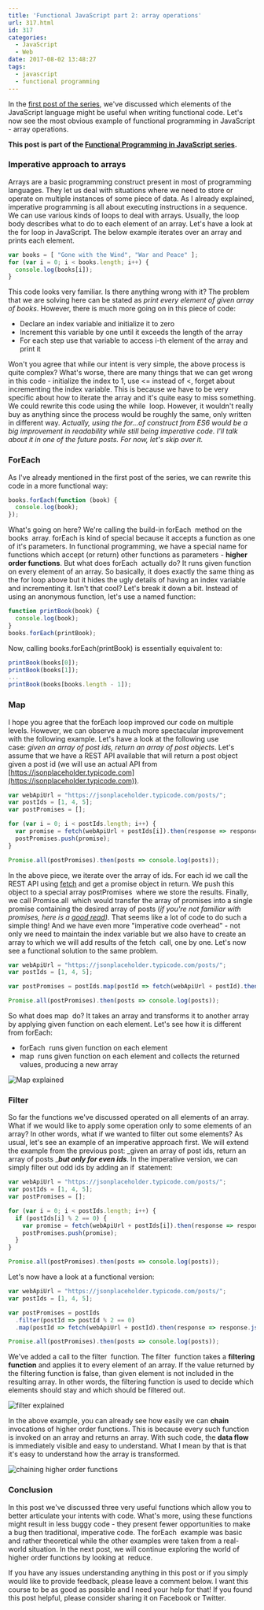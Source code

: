 ```yaml
---
title: 'Functional JavaScript part 2: array operations'
url: 317.html
id: 317
categories:
  - JavaScript
  - Web
date: 2017-08-02 13:48:27
tags:
  - javascript
  - functional programming
---
```


In the [first post of the series](http://codewithstyle.info/functional-javascript-part-1-introduction/), we've discussed which elements of the JavaScript language might be useful when writing functional code. Let's now see the most obvious example of functional programming in JavaScript - array operations. 

**This post is part of the [Functional Programming in JavaScript series](https://codewithstyle.info/functional-programming-javascript-plain-words/).**

### Imperative approach to arrays

Arrays are a basic programming construct present in most of programming languages. They let us deal with situations where we need to store or operate on multiple instances of some piece of data. As I already explained, imperative programming is all about executing instructions in a sequence. We can use various kinds of loops to deal with arrays. Usually, the loop body describes what to do to each element of an array. Let's have a look at the for loop in JavaScript. The below example iterates over an array and prints each element.

```javascript
var books = [ "Gone with the Wind", "War and Peace" ]; 
for (var i = 0; i < books.length; i++) {
  console.log(books[i]);
}
```

This code looks very familiar. Is there anything wrong with it? The problem that we are solving here can be stated as _print every element of given array of books_. However, there is much more going on in this piece of code:

*   Declare an index variable and initialize it to zero
*   Increment this variable by one until it exceeds the length of the array
*   For each step use that variable to access i-th element of the array and print it

Won't you agree that while our intent is very simple, the above process is quite complex? What's worse, there are many things that we can get wrong in this code - initialize the index to 1, use <= instead of <, forget about incrementing the index variable. This is because we have to be very specific about how to iterate the array and it's quite easy to miss something. We could rewrite this code using the while  loop. However, it wouldn't really buy as anything since the process would be roughly the same, only written in different way. _Actually, using the for...of construct from ES6 would be a big improvement in readability while still being imperative code. I'll talk about it in one of the future posts. For now, let's skip over it._

### ForEach

As I've already mentioned in the first post of the series, we can rewrite this code in a more functional way:

```javascript
books.forEach(function (book) {
  console.log(book);
});
```

What's going on here? We're calling the build-in forEach  method on the books  array. forEach is kind of special because it accepts a function as one of it's parameters. In functional programming, we have a special name for functions which accept (or return) other functions as parameters - **higher order functions**. But what does forEach  actually do? It runs given function on every element of an array. So basically, it does exactly the same thing as the for loop above but it hides the ugly details of having an index variable and incrementing it. Isn't that cool? Let's break it down a bit. Instead of using an anonymous function, let's use a named function:

```javascript
function printBook(book) {
  console.log(book);
}
books.forEach(printBook);
```

Now, calling books.forEach(printBook) is essentially equivalent to:

```javascript
printBook(books[0]);
printBook(books[1]);
...
printBook(books[books.length - 1]);
```

### Map

I hope you agree that the forEach loop improved our code on multiple levels. However, we can observe a much more spectacular improvement with the following example. Let's have a look at the following use case: _given an array of post ids, return an array of post objects_. Let's assume that we have a REST API available that will return a post object given a post id (we will use an actual API from [https://jsonplaceholder.typicode.com](https://jsonplaceholder.typicode.com)).

```javascript
var webApiUrl = "https://jsonplaceholder.typicode.com/posts/";
var postIds = [1, 4, 5];
var postPromises = [];

for (var i = 0; i < postIds.length; i++) {
  var promise = fetch(webApiUrl + postIds[i]).then(response => response.json());
  postPromises.push(promise);
}

Promise.all(postPromises).then(posts => console.log(posts));
```

In the above piece, we iterate over the array of ids. For each id we call the REST API using [fetch](https://developer.mozilla.org/en-US/docs/Web/API/Fetch_API) and get a promise object in return. We push this object to a special array postPromises  where we store the results. Finally, we call Promise.all  which would transfer the array of promises into a single promise containing the desired array of posts (_if you're not familiar with promises, here is a [good read](https://developers.google.com/web/fundamentals/getting-started/primers/promises))._ That seems like a lot of code to do such a simple thing! And we have even more "imperative code overhead" - not only we need to maintain the index variable but we also have to create an array to which we will add results of the fetch  call, one by one. Let's now see a functional solution to the same problem.

```javascript
var webApiUrl = "https://jsonplaceholder.typicode.com/posts/";
var postIds = [1, 4, 5];

var postPromises = postIds.map(postId => fetch(webApiUrl + postId).then(response => response.json()));

Promise.all(postPromises).then(posts => console.log(posts));
```

So what does map  do? It takes an array and transforms it to another array by applying given function on each element. Let's see how it is different from forEach:

*   forEach  runs given function on each element
*   map  runs given function on each element and collects the returned values, producing a new array

![](/images/2017/08/Map-explained.png "Map explained")

### Filter

So far the functions we've discussed operated on all elements of an array. What if we would like to apply some operation only to some elements of an array? In other words, what if we wanted to filter out some elements? As usual, let's see an example of an imperative approach first. We will extend the example from the previous post: _given an array of post ids, return an array of posts _**_but only for even ids_**. In the imperative version, we can simply filter out odd ids by adding an if  statement:

```javascript
var webApiUrl = "https://jsonplaceholder.typicode.com/posts/";
var postIds = [1, 4, 5];
var postPromises = [];

for (var i = 0; i < postIds.length; i++) {
  if (postIds[i] % 2 == 0) {
    var promise = fetch(webApiUrl + postIds[i]).then(response => response.json());
    postPromises.push(promise);
  }
}

Promise.all(postPromises).then(posts => console.log(posts));
```

Let's now have a look at a functional version:

```javascript
var webApiUrl = "https://jsonplaceholder.typicode.com/posts/";
var postIds = [1, 4, 5];

var postPromises = postIds
  .filter(postId => postId % 2 == 0)
  .map(postId => fetch(webApiUrl + postId).then(response => response.json()));

Promise.all(postPromises).then(posts => console.log(posts));
```

We've added a call to the filter  function. The filter  function takes a **filtering function** and applies it to every element of an array. If the value returned by the filtering function is false, than given element is not included in the resulting array. In other words, the filtering function is used to decide which elements should stay and which should be filtered out. 

![](/images/2017/08/filter-explained.png "filter explained") 

In the above example, you can already see how easily we can **chain** invocations of higher order functions. This is because every such function is invoked on an array and returns an array. With such code, the **data flow** is immediately visible and easy to understand. What I mean by that is that it's easy to understand how the array is transformed. 

![](/images/2017/08/chaining-higher-order-functions-1.png "chaining higher order functions")

### Conclusion

In this post we've discussed three very useful functions which allow you to better articulate your intents with code. What's more, using these functions might result in less buggy code - they present fewer opportunities to make a bug then traditional, imperative code. The forEach  example was basic and rather theoretical while the other examples were taken from a real-world situation. In the next post, we will continue exploring the world of higher order functions by looking at  reduce. 

If you have any issues understanding anything in this post or if you simply would like to provide feedback, please leave a comment below. I want this course to be as good as possible and I need your help for that! If you found this post helpful, please consider sharing it on Facebook or Twitter.